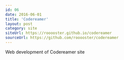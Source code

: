 ```yaml
---
id: 06
date: 2016-06-01
title: 'Codereamer'
layout: post
category: site
siteUrl: https://rooooster.github.io/codereamer
sourceUrl: https://github.com/rooooster/codereamer
---
```


Web development of Codereamer site
